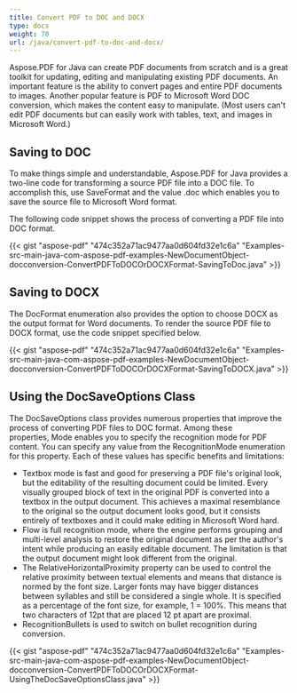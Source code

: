 ```yaml
---
title: Convert PDF to DOC and DOCX
type: docs
weight: 70
url: /java/convert-pdf-to-doc-and-docx/
---
```


Aspose.PDF for Java can create PDF documents from scratch and is a great toolkit for updating, editing and manipulating existing PDF documents. An important feature is the ability to convert pages and entire PDF documents to images. Another popular feature is PDF to Microsoft Word DOC conversion, which makes the content easy to manipulate. (Most users can't edit PDF documents but can easily work with tables, text, and images in Microsoft Word.)
## **Saving to DOC**
To make things simple and understandable, Aspose.PDF for Java provides a two-line code for transforming a source PDF file into a DOC file. To accomplish this, use SaveFormat and the value .doc which enables you to save the source file to Microsoft Word format.

The following code snippet shows the process of converting a PDF file into DOC format.

{{< gist "aspose-pdf" "474c352a71ac9477aa0d604fd32e1c6a" "Examples-src-main-java-com-aspose-pdf-examples-NewDocumentObject-docconversion-ConvertPDFToDOCOrDOCXFormat-SavingToDoc.java" >}}
## **Saving to DOCX**
The DocFormat enumeration also provides the option to choose DOCX as the output format for Word documents. To render the source PDF file to DOCX format, use the code snippet specified below. 

{{< gist "aspose-pdf" "474c352a71ac9477aa0d604fd32e1c6a" "Examples-src-main-java-com-aspose-pdf-examples-NewDocumentObject-docconversion-ConvertPDFToDOCOrDOCXFormat-SavingToDOCX.java" >}}
## **Using the DocSaveOptions Class**
The DocSaveOptions class provides numerous properties that improve the process of converting PDF files to DOC format. Among these properties, Mode enables you to specify the recognition mode for PDF content. You can specify any value from the RecognitionMode enumeration for this property. Each of these values has specific benefits and limitations:

- Textbox mode is fast and good for preserving a PDF file's original look, but the editability of the resulting document could be limited. Every visually grouped block of text in the original PDF is converted into a textbox in the output document. This achieves a maximal resemblance to the original so the output document looks good, but it consists entirely of textboxes and it could make editing in Microsoft Word hard.
- Flow is full recognition mode, where the engine performs grouping and multi-level analysis to restore the original document as per the author's intent while producing an easily editable document. The limitation is that the output document might look different from the original.
- The RelativeHorizontalProximity property can be used to control the relative proximity between textual elements and means that distance is normed by the font size. Larger fonts may have bigger distances between syllables and still be considered a single whole. It is specified as a percentage of the font size, for example, 1 = 100%. This means that two characters of 12pt that are placed 12 pt apart are proximal.
- RecognitionBullets is used to switch on bullet recognition during conversion.



{{< gist "aspose-pdf" "474c352a71ac9477aa0d604fd32e1c6a" "Examples-src-main-java-com-aspose-pdf-examples-NewDocumentObject-docconversion-ConvertPDFToDOCOrDOCXFormat-UsingTheDocSaveOptionsClass.java" >}}
